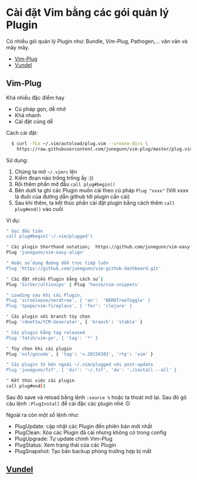# Cài đặt Vim bằng các gói quản lý Plugin

Có nhiều gói quản lý Plugin như: Bundle, Vim-Plug, Pathogen,... vân vân và mây mây.
- [Vim-Plug](#Vim-Plug)
- [Vundel](#Vundel)
## Vim-Plug
Khá nhiều đặc điểm hay
- Cú pháp gọn, dễ nhớ
- Khá nhanh
- Cài đặt cũng dễ

Cách cài đặt:
```bash
  $ curl -fLo ~/.vim/autoload/plug.vim --create-dirs \
    https://raw.githubusercontent.com/junegunn/vim-plug/master/plug.vim
```
Sử dụng:
1. Chúng ta mở `~/.vimrc` lên
2. Kiếm đoạn nào trống trống ấy :))
3. Rồi thêm phần mở đầu `call plug#begin()`
4. Bên dưới ta ghi các Plugin muốn cái theo cú pháp `Plug "xxxx"` (Với xxxx là đuôi của đường dẫn github tới plugin cần cài)
5. Sau khi thêm, ta kết thúc phần cài đặt plugin bằng cách thêm `call plug#end()` vào cuối

Ví dụ:
```bash
" Gọi đầu tiên
call plug#begin('~/.vim/plugged')

" Cài plugin Shorthand notation;  https://github.com/junegunn/vim-easy-align
Plug 'junegunn/vim-easy-align'

" Hoặc sử dụng đường dẫn trực tiếp luôn
Plug 'https://github.com/junegunn/vim-github-dashboard.git'

" Cài đặt nhiều Plugin bằng cách sử |
Plug 'SirVer/ultisnips' | Plug 'honza/vim-snippets'

" Loading sau khi cài Plugin. 
Plug 'scrooloose/nerdtree', { 'on':  'NERDTreeToggle' }
Plug 'tpope/vim-fireplace', { 'for': 'clojure' }

" Cài plugin với branch tùy chọn
Plug 'rdnetto/YCM-Generator', { 'branch': 'stable' }

" Cài plugin bằng tag released
Plug 'fatih/vim-go', { 'tag': '*' }

" Tùy chọn khi cài plugin
Plug 'nsf/gocode', { 'tag': 'v.20150303', 'rtp': 'vim' }

" Cài plugin từ bên ngoài ~/.vim/plugged với post-update
Plug 'junegunn/fzf', { 'dir': '~/.fzf', 'do': './install --all' }

" Kết thúc việc cài plugin
call plug#end()
```
Sau đó save và reload bằng lệnh `:source %` hoặc ta thoát mở lại. Sau đó gõ câu lệnh `:PlugInstall` để cài đặc các plugin nhé :D

Ngoài ra còn một số lệnh như:
- PlugUpdate: cập nhật các Plugin đến phiên bản mới nhất
- PlugClean: Xóa các Plugin đã cài nhưng không có trong config
- PlugUpgrade: Tự update chính Vim-Plug
- PlugStatus: Xem trạng thái của các Plugin
- PlugSnapshot: Tạo bản backup phòng trường hợp bị mất

## [Vundel](https://github.com/VundleVim/Vundle.vim)
